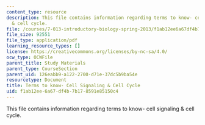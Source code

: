 ```yaml
---
content_type: resource
description: This file contains information regarding terms to know- cell signaling
  & cell cycle.
file: /courses/7-013-introductory-biology-spring-2013/f1ab12ee6a67df4b7b178591e85150c4_MIT7_013S13_CellBiology.pdf
file_size: 92551
file_type: application/pdf
learning_resource_types: []
license: https://creativecommons.org/licenses/by-nc-sa/4.0/
ocw_type: OCWFile
parent_title: Study Materials
parent_type: CourseSection
parent_uid: 126eabb9-a122-2700-d71e-37dc5b9ba54e
resourcetype: Document
title: Terms to know- Cell Signaling & Cell Cycle
uid: f1ab12ee-6a67-df4b-7b17-8591e85150c4
---
```

This file contains information regarding terms to know- cell signaling & cell cycle.